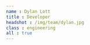 ```yaml
---
name : Dylan Lott
title : Developer
headshot : /img/team/dylan.jpg
class : engineering
all : true
---
```


